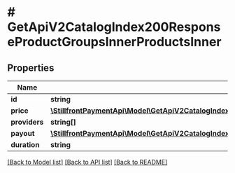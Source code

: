 # # GetApiV2CatalogIndex200ResponseProductGroupsInnerProductsInner

## Properties

Name | Type | Description | Notes
------------ | ------------- | ------------- | -------------
**id** | **string** |  | [optional]
**price** | [**\StillfrontPaymentApi\Model\GetApiV2CatalogIndex200ResponseProductGroupsInnerProductsInnerPrice**](GetApiV2CatalogIndex200ResponseProductGroupsInnerProductsInnerPrice.md) |  | [optional]
**providers** | **string[]** |  | [optional]
**payout** | [**\StillfrontPaymentApi\Model\GetApiV2CatalogIndex200ResponseProductGroupsInnerProductsInnerPayoutInner[]**](GetApiV2CatalogIndex200ResponseProductGroupsInnerProductsInnerPayoutInner.md) |  | [optional]
**duration** | **string** |  | [optional]

[[Back to Model list]](../../README.md#models) [[Back to API list]](../../README.md#endpoints) [[Back to README]](../../README.md)
